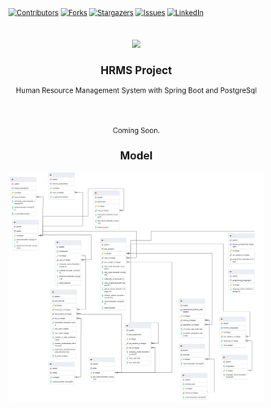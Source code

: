 [![Contributors][contributors-shield]][contributors-url]
[![Forks][forks-shield]][forks-url]
[![Stargazers][stars-shield]][stars-url]
[![Issues][issues-shield]][issues-url]
[![LinkedIn][linkedin-shield]][linkedin-url]

<br />

<p align="center">
  <a href="https://github.com/semihshn/HRMS-Project">
    <img src="https://i1.wp.com/www.birsenyener.com/wp-content/uploads/2017/11/%C4%B0nsan-Kaynaklar%C4%B1-Neden-%C3%96nemlidir.jpg?w=1035">
  </a>
  <h2 align="center">HRMS Project</h2>
  <p align="center">
    Human Resource Management System with Spring Boot and PostgreSql    
  </p>
</p>

<br />
<br />
    <p align="center">
    Coming Soon.
    </p>

<p align="center">

<h2 align="center">Model</h2>

<img align="center" src="./ReadmeImage/Diagram.PNG">

</p>


[contributors-shield]: https://img.shields.io/github/contributors/semihshn/HRMS-Project.svg?style=for-the-badge

[contributors-url]: https://github.com/semihshn/HRMS-Project/graphs/contributors

[forks-shield]: https://img.shields.io/github/forks/semihshn/HRMS-Project.svg?style=for-the-badge

[forks-url]: https://github.com/semihshn/HRMS-Project/network/members

[stars-shield]: https://img.shields.io/github/stars/semihshn/HRMS-Project.svg?style=for-the-badge

[stars-url]: https://github.com/semihshn/HRMS-Project/stargazers

[issues-shield]: https://img.shields.io/github/issues/semihshn/HRMS-Project.svg?style=for-the-badge

[issues-url]: https://github.com/semihshn/HRMS-Project/issues

[license-shield]: https://img.shields.io/github/license/semihshn/HRMS-Project.svg?style=for-the-badge

[license-url]: https://github.com/semihshn/HRMS-Project

[linkedin-shield]: https://img.shields.io/badge/-LinkedIn-black.svg?style=for-the-badge&logo=linkedin&colorB=555

[linkedin-url]: https://www.linkedin.com/in/semih-%C5%9Fahan-8a7627176/




 




